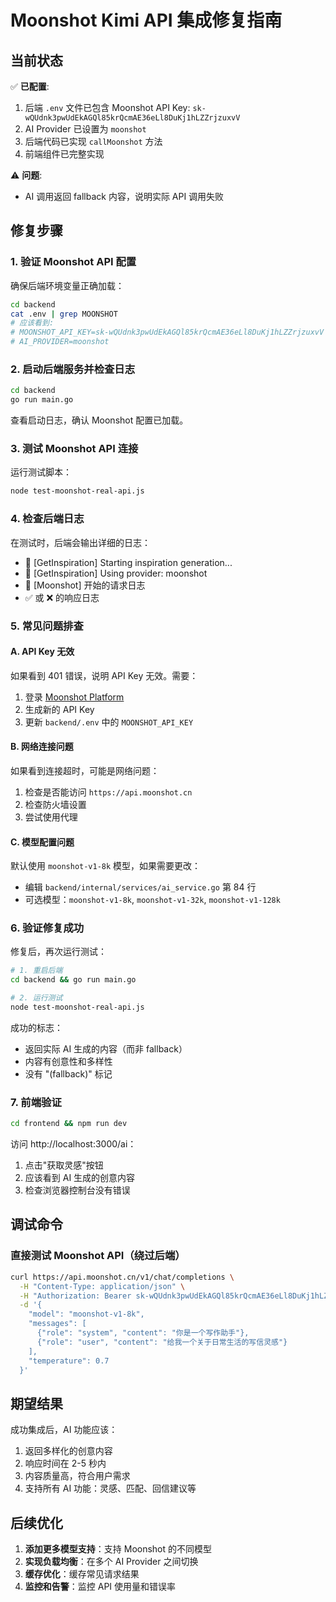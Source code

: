 # Moonshot Kimi API 集成修复指南

## 当前状态

✅ **已配置**:
1. 后端 `.env` 文件已包含 Moonshot API Key: `sk-wQUdnk3pwUdEkAGQl85krQcmAE36eLl8DuKj1hLZZrjzuxvV`
2. AI Provider 已设置为 `moonshot`
3. 后端代码已实现 `callMoonshot` 方法
4. 前端组件已完整实现

⚠️ **问题**:
- AI 调用返回 fallback 内容，说明实际 API 调用失败

## 修复步骤

### 1. 验证 Moonshot API 配置

确保后端环境变量正确加载：

```bash
cd backend
cat .env | grep MOONSHOT
# 应该看到:
# MOONSHOT_API_KEY=sk-wQUdnk3pwUdEkAGQl85krQcmAE36eLl8DuKj1hLZZrjzuxvV
# AI_PROVIDER=moonshot
```

### 2. 启动后端服务并检查日志

```bash
cd backend
go run main.go
```

查看启动日志，确认 Moonshot 配置已加载。

### 3. 测试 Moonshot API 连接

运行测试脚本：

```bash
node test-moonshot-real-api.js
```

### 4. 检查后端日志

在测试时，后端会输出详细的日志：

- 🎯 [GetInspiration] Starting inspiration generation...
- 🔧 [GetInspiration] Using provider: moonshot
- 🌙 [Moonshot] 开始的请求日志
- ✅ 或 ❌ 的响应日志

### 5. 常见问题排查

#### A. API Key 无效
如果看到 401 错误，说明 API Key 无效。需要：
1. 登录 [Moonshot Platform](https://platform.moonshot.cn)
2. 生成新的 API Key
3. 更新 `backend/.env` 中的 `MOONSHOT_API_KEY`

#### B. 网络连接问题
如果看到连接超时，可能是网络问题：
1. 检查是否能访问 `https://api.moonshot.cn`
2. 检查防火墙设置
3. 尝试使用代理

#### C. 模型配置问题
默认使用 `moonshot-v1-8k` 模型，如果需要更改：
- 编辑 `backend/internal/services/ai_service.go` 第 84 行
- 可选模型：`moonshot-v1-8k`, `moonshot-v1-32k`, `moonshot-v1-128k`

### 6. 验证修复成功

修复后，再次运行测试：

```bash
# 1. 重启后端
cd backend && go run main.go

# 2. 运行测试
node test-moonshot-real-api.js
```

成功的标志：
- 返回实际 AI 生成的内容（而非 fallback）
- 内容有创意性和多样性
- 没有 "(fallback)" 标记

### 7. 前端验证

```bash
cd frontend && npm run dev
```

访问 http://localhost:3000/ai：
1. 点击"获取灵感"按钮
2. 应该看到 AI 生成的创意内容
3. 检查浏览器控制台没有错误

## 调试命令

### 直接测试 Moonshot API（绕过后端）

```bash
curl https://api.moonshot.cn/v1/chat/completions \
  -H "Content-Type: application/json" \
  -H "Authorization: Bearer sk-wQUdnk3pwUdEkAGQl85krQcmAE36eLl8DuKj1hLZZrjzuxvV" \
  -d '{
    "model": "moonshot-v1-8k",
    "messages": [
      {"role": "system", "content": "你是一个写作助手"},
      {"role": "user", "content": "给我一个关于日常生活的写信灵感"}
    ],
    "temperature": 0.7
  }'
```

## 期望结果

成功集成后，AI 功能应该：
1. 返回多样化的创意内容
2. 响应时间在 2-5 秒内
3. 内容质量高，符合用户需求
4. 支持所有 AI 功能：灵感、匹配、回信建议等

## 后续优化

1. **添加更多模型支持**：支持 Moonshot 的不同模型
2. **实现负载均衡**：在多个 AI Provider 之间切换
3. **缓存优化**：缓存常见请求结果
4. **监控和告警**：监控 API 使用量和错误率